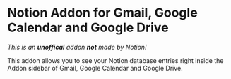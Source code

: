 # Notion Addon for Gmail, Google Calendar and Google Drive

*This is an **unoffical** addon **not** made by Notion!*

This addon allows you to see your Notion database entries right inside the Addon sidebar of Gmail, Google Calendar and Google Drive.
